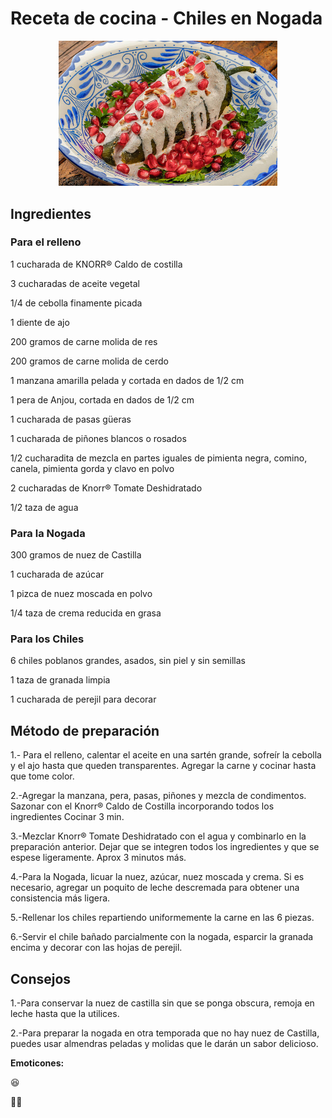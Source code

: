 # Receta de cocina - Chiles en Nogada

<p align="center">
<img src="Chiles_en_nogada.jpg" width="350">
</p>

## Ingredientes
### Para el relleno
1 cucharada de KNORR® Caldo de costilla

3 cucharadas de aceite vegetal

1/4 de cebolla finamente picada

1 diente de ajo

200 gramos de carne molida de res

200 gramos de carne molida de cerdo

1 manzana amarilla pelada y cortada en dados de 1/2 cm

1 pera de Anjou, cortada en dados de 1/2 cm

1 cucharada de pasas güeras

1 cucharada de piñones blancos o rosados

1/2 cucharadita de mezcla en partes iguales de pimienta negra, comino, canela, pimienta gorda y clavo en polvo

2 cucharadas de Knorr® Tomate Deshidratado

1/2 taza de agua

### Para la Nogada

300 gramos de nuez de Castilla

1 cucharada de azúcar

1 pizca de nuez moscada en polvo

1/4 taza de crema reducida en grasa

### Para los Chiles
6 chiles poblanos grandes, asados, sin piel y sin semillas

1 taza de granada limpia

1 cucharada de perejil para decorar

## Método de preparación
1.- Para el relleno, calentar el aceite en una sartén grande, sofreír la cebolla y el ajo hasta que queden transparentes. Agregar la carne y cocinar hasta que tome color.

2.-Agregar la manzana, pera, pasas, piñones y mezcla de condimentos. Sazonar con el Knorr® Caldo de Costilla incorporando todos los ingredientes Cocinar 3 min.

3.-Mezclar Knorr® Tomate Deshidratado con el agua y combinarlo en la preparación anterior. Dejar que se integren todos los ingredientes y que se espese ligeramente. Aprox 3 minutos más.

4.-Para la Nogada, licuar la nuez, azúcar, nuez moscada y crema. Si es necesario, agregar un poquito de leche descremada para obtener una consistencia más ligera.

5.-Rellenar los chiles repartiendo uniformemente la carne en las 6 piezas.

6.-Servir el chile bañado parcialmente con la nogada, esparcir la granada encima y decorar con las hojas de perejil.

## Consejos

1.-Para conservar la nuez de castilla sin que se ponga obscura, remoja en leche hasta que la utilices.

2.-Para preparar la nogada en otra temporada que no hay nuez de Castilla, puedes usar almendras peladas y molidas que le darán un sabor delicioso.

**Emoticones:**

:satisfied:

:face_in_clouds:

